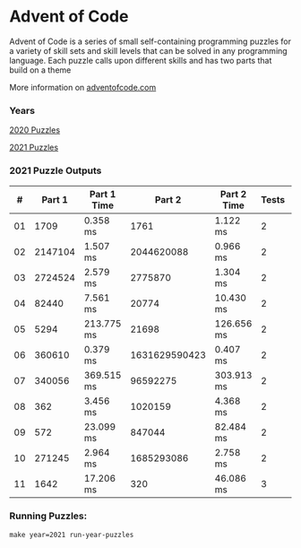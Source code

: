 <h1>Advent of Code</h1>
<p>Advent of Code is a series of small self-containing programming puzzles for a variety of skill sets and skill levels that can be solved in any programming language. Each puzzle calls upon different skills and has two parts that build on a theme</p>
<p>More information on <a href="http://adventofcode.com/">adventofcode.com</a></p>
<h3>Years</h3>
<p><a href="./src/years/2020">2020 Puzzles</a></p>
<p><a href="./src/years/2021">2021 Puzzles</a></p>
<h3>2021 Puzzle Outputs</h3>
<table>

<thead>

<tr><th>#  </th><th>Part 1  </th><th>Part 1 Time  </th><th>Part 2       </th><th>Part 2 Time  </th><th>Tests  </th><th>Tests Time  </th></tr>

</thead>

<tbody>

<tr><td>01 </td><td>1709    </td><td>0.358 ms     </td><td>1761         </td><td>1.122 ms     </td><td>2      </td><td>1.379 ms    </td></tr>

<tr><td>02 </td><td>2147104 </td><td>1.507 ms     </td><td>2044620088   </td><td>0.966 ms     </td><td>2      </td><td>2.267 ms    </td></tr>

<tr><td>03 </td><td>2724524 </td><td>2.579 ms     </td><td>2775870      </td><td>1.304 ms     </td><td>2      </td><td>3.991 ms    </td></tr>

<tr><td>04 </td><td>82440   </td><td>7.561 ms     </td><td>20774        </td><td>10.430 ms    </td><td>2      </td><td>18.096 ms   </td></tr>

<tr><td>05 </td><td>5294    </td><td>213.775 ms   </td><td>21698        </td><td>126.656 ms   </td><td>2      </td><td>300.041 ms  </td></tr>

<tr><td>06 </td><td>360610  </td><td>0.379 ms     </td><td>1631629590423</td><td>0.407 ms     </td><td>2      </td><td>1.358 ms    </td></tr>

<tr><td>07 </td><td>340056  </td><td>369.515 ms   </td><td>96592275     </td><td>303.913 ms   </td><td>2      </td><td>663.550 ms  </td></tr>

<tr><td>08 </td><td>362     </td><td>3.456 ms     </td><td>1020159      </td><td>4.368 ms     </td><td>2      </td><td>10.661 ms   </td></tr>

<tr><td>09 </td><td>572     </td><td>23.099 ms    </td><td>847044       </td><td>82.484 ms    </td><td>2      </td><td>100.105 ms  </td></tr>

<tr><td>10 </td><td>271245  </td><td>2.964 ms     </td><td>1685293086   </td><td>2.758 ms     </td><td>2      </td><td>5.998 ms    </td></tr>

<tr><td>11 </td><td>1642    </td><td>17.206 ms    </td><td>320          </td><td>46.086 ms    </td><td>3      </td><td>116.414 ms  </td></tr>

</tbody>

</table>

<h3>Running Puzzles:</h3>
<p><code>make year=2021 run-year-puzzles</code></p>